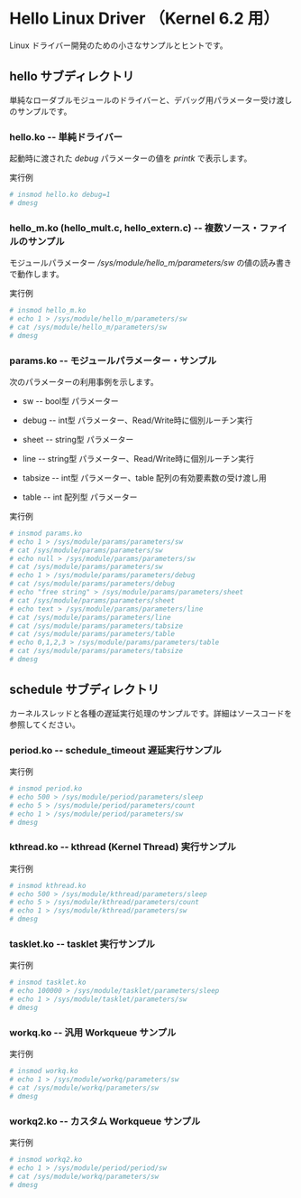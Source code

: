 # Hello Linux Driver （Kernel 6.2 用）

Linux ドライバー開発のための小さなサンプルとヒントです。

## hello サブディレクトリ

単純なローダブルモジュールのドライバーと、デバッグ用パラメーター受け渡しのサンプルです。

### hello.ko -- 単純ドライバー

起動時に渡された *debug* パラメーターの値を *printk* で表示します。

実行例
```sh
# insmod hello.ko debug=1
# dmesg
```

### hello_m.ko (hello_mult.c, hello_extern.c) -- 複数ソース・ファイルのサンプル
モジュールパラメーター */sys/module/hello_m/parameters/sw* の値の読み書きで動作します。

実行例
```sh
# insmod hello_m.ko
# echo 1 > /sys/module/hello_m/parameters/sw
# cat /sys/module/hello_m/parameters/sw
# dmesg
```

### params.ko -- モジュールパラメーター・サンプル
次のパラメーターの利用事例を示します。
* sw -- bool型 パラメーター

* debug -- int型 パラメーター、Read/Write時に個別ルーチン実行

* sheet -- string型 パラメーター

* line -- string型 パラメーター、Read/Write時に個別ルーチン実行

* tabsize -- int型 パラメーター、table 配列の有効要素数の受け渡し用

* table --  int 配列型 パラメーター

実行例
```sh
# insmod params.ko
# echo 1 > /sys/module/params/parameters/sw
# cat /sys/module/params/parameters/sw
# echo null > /sys/module/params/parameters/sw
# cat /sys/module/params/parameters/sw
# echo 1 > /sys/module/params/parameters/debug
# cat /sys/module/params/parameters/debug
# echo "free string" > /sys/module/params/parameters/sheet
# cat /sys/module/params/parameters/sheet
# echo text > /sys/module/params/parameters/line
# cat /sys/module/params/parameters/line
# cat /sys/module/params/parameters/tabsize
# cat /sys/module/params/parameters/table
# echo 0,1,2,3 > /sys/module/params/parameters/table
# cat /sys/module/params/parameters/tabsize
# dmesg
```

## schedule サブディレクトリ

カーネルスレッドと各種の遅延実行処理のサンプルです。詳細はソースコードを参照してください。

### period.ko -- schedule_timeout 遅延実行サンプル
実行例
```sh
# insmod period.ko
# echo 500 > /sys/module/period/parameters/sleep
# echo 5 > /sys/module/period/parameters/count
# echo 1 > /sys/module/period/parameters/sw
# dmesg
```

### kthread.ko -- kthread (Kernel Thread) 実行サンプル
実行例
```sh
# insmod kthread.ko
# echo 500 > /sys/module/kthread/parameters/sleep
# echo 5 > /sys/module/kthread/parameters/count
# echo 1 > /sys/module/kthread/parameters/sw
# dmesg
```

### tasklet.ko -- tasklet 実行サンプル
実行例
```sh
# insmod tasklet.ko
# echo 100000 > /sys/module/tasklet/parameters/sleep
# echo 1 > /sys/module/tasklet/parameters/sw
# dmesg
```

### workq.ko -- 汎用 Workqueue サンプル
実行例
```sh
# insmod workq.ko
# echo 1 > /sys/module/workq/parameters/sw
# cat /sys/module/workq/parameters/sw
# dmesg
```

### workq2.ko -- カスタム Workqueue サンプル
実行例
```sh
# insmod workq2.ko
# echo 1 > /sys/module/period/period/sw
# cat /sys/module/workq/parameters/sw
# dmesg
```
